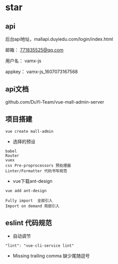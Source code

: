 # star
## api
后台api地址，mallapi.duyiedu.com/login/index.html

邮箱： 771835525@qq.com

用户名： vamx-js

appkey： vamx-js_1607073167568

## api文档
github.com/DuYi-Team/vue-mall-admin-server

## 项目搭建
```
vue create mall-admin
```

- 选择的预设

```
babel 
Router
vuex
css Pre-proprocessors 预处理器
Linter/Formatter 代码书写规范
```

- vue下载ant-design
```
vue add ant-design
```
```
Fully import  全部引入
Import on demand 局部引入
```
## eslint 代码规范 
- 自动调节
```
"lint": "vue-cli-service lint"
```
- Missing trailing comma
缺少尾随逗号